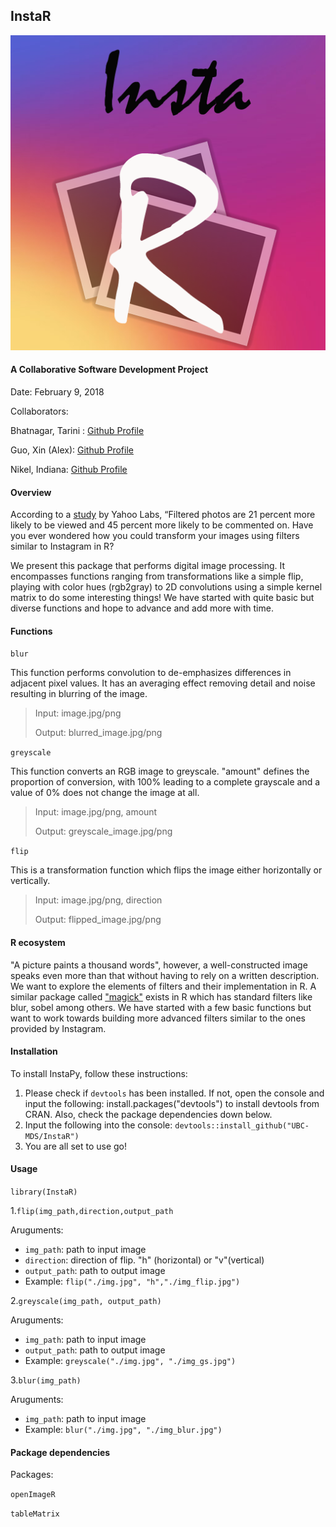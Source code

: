## InstaR

![](img/logo.png)

#### A Collaborative Software Development Project
Date: February 9, 2018

Collaborators:

Bhatnagar, Tarini : [Github Profile](https://github.com/tarinib)

Guo, Xin (Alex): [Github Profile](https://github.com/alexguoxin)

Nikel, Indiana: [Github Profile](https://github.com/indiana-nikel)

#### Overview

According to a [study](http://comp.social.gatech.edu/papers/icwsm15.why.bakhshi.pdf) by Yahoo Labs, “Filtered photos are 21 percent more likely to be viewed and 45 percent more likely to be commented on. Have you ever wondered how you could transform your images using filters similar to Instagram in R?

We present this package that performs digital image processing.  It encompasses functions ranging from transformations like a simple flip, playing with color hues (rgb2gray) to 2D convolutions using a simple kernel matrix to do some interesting things! We have started with quite basic but diverse functions and hope to advance and add more with time.

#### Functions

```blur```

This function performs convolution to de-emphasizes differences in adjacent pixel values. It has an averaging effect removing detail and noise resulting in blurring of the image.

>Input: image.jpg/png
>
>Output: blurred_image.jpg/png

```greyscale```

This function converts an RGB image to greyscale. "amount" defines the proportion of conversion, with 100% leading to a complete grayscale and a value of 0% does not change the image at all.

>Input: image.jpg/png, amount
>
>Output: greyscale_image.jpg/png

```flip```

This is a transformation function which flips the image either horizontally or vertically.

>Input: image.jpg/png, direction
>
>Output: flipped_image.jpg/png


#### R ecosystem
"A picture paints a thousand words", however, a well-constructed image speaks even more than that without having to rely on a written description. We want to explore the elements of filters and their implementation in R. A similar package called ["magick"](https://cran.r-project.org/web/packages/magick/index.html)  exists in R which has standard filters like blur, sobel among others. We have started with a few basic functions but want to work towards building more advanced filters similar to the ones provided by Instagram.

#### Installation

To install InstaPy, follow these instructions:

1. Please check if ```devtools``` has been installed. If not, open the console and input the following: install.packages("devtools") to install devtools from CRAN. Also, check the package dependencies down below.
2. Input the following into the console: ```devtools::install_github("UBC-MDS/InstaR")```
3. You are all set to use go!

#### Usage

```library(InstaR)```

1.```flip(img_path,direction,output_path```

Aruguments:

* ```img_path```: path to input image
* ```direction```: direction of flip. "h" (horizontal) or "v"(vertical)
* ```output_path```: path to output image
* Example: ```flip("./img.jpg", "h","./img_flip.jpg")```

2.```greyscale(img_path, output_path)```

Aruguments:

* ```img_path```: path to input image
* ```output_path```: path to output image
* Example: ```greyscale("./img.jpg", "./img_gs.jpg")```

3.```blur(img_path)```

Aruguments:

* ```img_path```: path to input image
* Example: ```blur("./img.jpg", "./img_blur.jpg")```


#### Package dependencies

Packages: 

```openImageR```

```tableMatrix```
